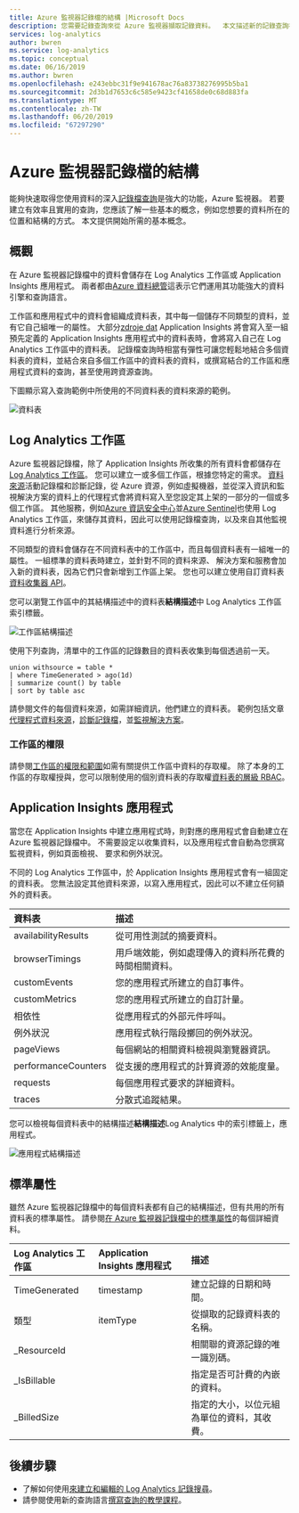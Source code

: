 ```yaml
---
title: Azure 監視器記錄檔的結構 |Microsoft Docs
description: 您需要記錄查詢來從 Azure 監視器擷取記錄資料。  本文描述新的記錄查詢在 Azure 監視器中的使用方式，並且提供在建立之前需要了解的概念。
services: log-analytics
author: bwren
ms.service: log-analytics
ms.topic: conceptual
ms.date: 06/16/2019
ms.author: bwren
ms.openlocfilehash: e243ebbc31f9e941678ac76a83738276995b5ba1
ms.sourcegitcommit: 2d3b1d7653c6c585e9423cf41658de0c68d883fa
ms.translationtype: MT
ms.contentlocale: zh-TW
ms.lasthandoff: 06/20/2019
ms.locfileid: "67297290"
---
```

# <a name="structure-of-azure-monitor-logs"></a>Azure 監視器記錄檔的結構
能夠快速取得您使用資料的深入[記錄檔查詢](log-query-overview.md)是強大的功能，Azure 監視器。 若要建立有效率且實用的查詢，您應該了解一些基本的概念，例如您想要的資料所在的位置和結構的方式。 本文提供開始所需的基本概念。

## <a name="overview"></a>概觀
在 Azure 監視器記錄檔中的資料會儲存在 Log Analytics 工作區或 Application Insights 應用程式。 兩者都由[Azure 資料總管](/azure/data-explorer/)這表示它們運用其功能強大的資料引擎和查詢語言。

工作區和應用程式中的資料會組織成資料表，其中每一個儲存不同類型的資料，並有它自己組唯一的屬性。 大部分[zdroje dat](../platform/data-sources.md) Application Insights 將會寫入至一組預先定義的 Application Insights 應用程式中的資料表時，會將寫入自己在 Log Analytics 工作區中的資料表。 記錄檔查詢時相當有彈性可讓您輕鬆地結合多個資料表的資料，並結合來自多個工作區中的資料表的資料，或撰寫結合的工作區和應用程式資料的查詢，甚至使用跨資源查詢。

下圖顯示寫入查詢範例中所使用的不同資料表的資料來源的範例。

![資料表](media/logs-structure/queries-tables.png)

## <a name="log-analytics-workspace"></a>Log Analytics 工作區
Azure 監視器記錄檔，除了 Application Insights 所收集的所有資料會都儲存在[Log Analytics 工作區](../platform/manage-access.md)。 您可以建立一或多個工作區，根據您特定的需求。 [資料來源](../platform/data-sources.md)活動記錄檔和診斷記錄，從 Azure 資源，例如虛擬機器，並從深入資訊和監視解決方案的資料上的代理程式會將資料寫入至您設定其上架的一部分的一個或多個工作區。 其他服務，例如[Azure 資訊安全中心](/azure/security-center/)並[Azure Sentinel](/azure/sentinel/)也使用 Log Analytics 工作區，來儲存其資料，因此可以使用記錄檔查詢，以及來自其他監視資料進行分析來源。

不同類型的資料會儲存在不同資料表中的工作區中，而且每個資料表有一組唯一的屬性。 一組標準的資料表時建立，並針對不同的資料來源、 解決方案和服務會加入新的資料表，因為它們只會新增到工作區上架。 您也可以建立使用自訂資料表[資料收集器 API](../platform/data-collector-api.md)。

您可以瀏覽工作區中的其結構描述中的資料表**結構描述**中 Log Analytics 工作區 索引標籤。

![工作區結構描述](media/scope/workspace-schema.png)

使用下列查詢，清單中的工作區的記錄數目的資料表收集到每個透過前一天。 

```Kusto
union withsource = table * 
| where TimeGenerated > ago(1d)
| summarize count() by table
| sort by table asc
```
請參閱文件的每個資料來源，如需詳細資訊，他們建立的資料表。 範例包括文章[代理程式資料來源](../platform/agent-data-sources.md)，[診斷記錄檔](../platform/diagnostic-logs-schema.md)，並[監視解決方案](../insights/solutions-inventory.md)。

### <a name="workspace-permissions"></a>工作區的權限
請參閱[工作區的權限和範圍](../platform/manage-access.md#workspace-permissions-and-scope)如需有關提供工作區中資料的存取權。 除了本身的工作區的存取權授與，您可以限制使用的個別資料表的存取權[資料表的層級 RBAC](../platform/manage-access.md#table-level-rbac)。

## <a name="application-insights-application"></a>Application Insights 應用程式
當您在 Application Insights 中建立應用程式時，則對應的應用程式會自動建立在 Azure 監視器記錄檔中。 不需要設定以收集資料，以及應用程式會自動為您撰寫監視資料，例如頁面檢視、 要求和例外狀況。

不同的 Log Analytics 工作區中，於 Application Insights 應用程式會有一組固定的資料表。 您無法設定其他資料來源，以寫入應用程式，因此可以不建立任何額外的資料表。 

| 資料表 | 描述 | 
|:---|:---|
| availabilityResults | 從可用性測試的摘要資料。 |
| browserTimings      | 用戶端效能，例如處理傳入的資料所花費的時間相關資料。 |
| customEvents        | 您的應用程式所建立的自訂事件。 |
| customMetrics       | 您的應用程式所建立的自訂計量。 |
| 相依性        | 從應用程式的外部元件呼叫。 |
| 例外狀況          | 應用程式執行階段擲回的例外狀況。 |
| pageViews           | 每個網站的相關資料檢視與瀏覽器資訊。 |
| performanceCounters | 從支援的應用程式的計算資源的效能度量。 |
| requests            | 每個應用程式要求的詳細資料。  |
| traces              | 分散式追蹤結果。 |

您可以檢視每個資料表中的結構描述**結構描述**Log Analytics 中的索引標籤上，應用程式。

![應用程式結構描述](media/scope/application-schema.png)

## <a name="standard-properties"></a>標準屬性
雖然 Azure 監視器記錄檔中的每個資料表都有自己的結構描述，但有共用的所有資料表的標準屬性。 請參閱[在 Azure 監視器記錄檔中的標準屬性](../platform/log-standard-properties.md)的每個詳細資料。

| Log Analytics 工作區 | Application Insights 應用程式 | 描述 |
|:---|:---|:---|
| TimeGenerated | timestamp  | 建立記錄的日期和時間。 |
| 類型          | itemType   | 從擷取的記錄資料表的名稱。 |
| _ResourceId   |            | 相關聯的資源記錄的唯一識別碼。 |
| _IsBillable   |            | 指定是否可計費的內嵌的資料。 |
| _BilledSize   |            | 指定的大小，以位元組為單位的資料，其收費。 |

## <a name="next-steps"></a>後續步驟
- 了解如何使用[來建立和編輯的 Log Analytics 記錄搜尋](../log-query/portals.md)。
- 請參閱使用新的查詢語言[撰寫查詢的教學課程](../log-query/get-started-queries.md)。
